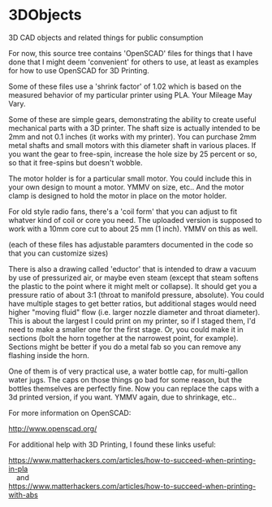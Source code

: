 # 3DObjects
3D CAD objects and related things for public consumption

For now, this source tree contains 'OpenSCAD' files for things that
I have done that I might deem 'convenient' for others to use, at least
as examples for how to use OpenSCAD for 3D Printing.

Some of these files use a 'shrink factor' of 1.02 which is based on the
measured behavior of my particular printer using PLA.  Your Mileage May Vary.

Some of these are simple gears, demonstrating the ability to create useful
mechanical parts with a 3D printer.  The shaft size is actually intended to
be 2mm and not 0.1 inches (it works with my printer).  You can purchase 2mm
metal shafts and small motors with this diameter shaft in various places.
If you want the gear to free-spin, increase the hole size by 25 percent or
so, so that it free-spins but doesn't wobble.

The motor holder is for a particular small motor.  You could include this
in your own design to mount a motor.  YMMV on size, etc..  And the motor clamp
is designed to hold the motor in place on the motor holder.

For old style radio fans, there's a 'coil form' that you can adjust to fit
whatver kind of coil or core you need.  The uploaded version is supposed
to work with a 10mm core cut to about 25 mm (1 inch).  YMMV on this as well.

(each of these files has adjustable paramters documented in the code so
that you can customize sizes)


There is also a drawing called 'eductor' that is intended to draw a vacuum by
use of pressurized air, or maybe even steam (except that steam softens the
plastic to the point where it might melt or collapse).  It should get you a
pressure ratio of about 3:1 (throat to manifold pressure, absolute).  You
could have multiple stages to get better ratios, but additional stages would
need higher "moving fluid" flow (i.e. larger nozzle diameter and throat
diameter).  This is about the largest I could print on my printer, so if I
staged them, I'd need to make a smaller one for the first stage.  Or, you
could make it in sections (bolt the horn together at the narrowest point,
for example).  Sections might be better if you do a metal fab so you can
remove any flashing inside the horn.


One of them is of very practical use, a water bottle cap, for multi-gallon
water jugs.  The caps on those things go bad for some reason, but the bottles
themselves are perfectly fine.  Now you can replace the caps with a 3d printed
version, if you want.  YMMV again, due to shrinkage, etc..


For more information on OpenSCAD:

<a href="http://www.openscad.org/">http://www.openscad.org/</a>

For additional help with 3D Printing, I found these links useful:

<a href="https://www.matterhackers.com/articles/how-to-succeed-when-printing-in-pla">
https://www.matterhackers.com/articles/how-to-succeed-when-printing-in-pla</a><br>
&nbsp;&nbsp;&nbsp;&nbsp;and<br>
<a href="https://www.matterhackers.com/articles/how-to-succeed-when-printing-with-abs">
https://www.matterhackers.com/articles/how-to-succeed-when-printing-with-abs</a><br>


